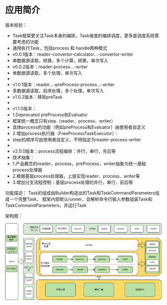 # 应用简介

版本规划：

* Task框架更关注Task本身的编排，Task维度的编排调度，更多是调度系统需要考虑的功能
* 通用执行Task，包括process 和 handle两种模式<br/>
* v0.0.1版本：reader-convertor-calculator...-convertor-writer<br/>
* 单数据源读取，转换，多个计算，转换，单次写入<br/>
* v0.0.2版本：reader-process...-writer<br/>
* 单数据源读取，多个处理，单次写入<br/>
*
* v1.0.1版本：reader...-preProcess-process...-writer<br/>
* 多数据源读取，前序处理，多个处理，单次写入<br/>
* v1.0.2版本：移除preTask
*
* v1.1.0版本：
* 1.Deprecated preProcess和Evaluator
* 框架统一概念只有step（reader、process、writer）
* 具体process的功能（例如preProcess和Evaluator）由使用者自定义
* 2.增加process执行器（FreeProcessTaskExecutor）：
* step的顺序可由使用者自定义，不特指定为reader-process-writer
*
* v2.0.0版本：process流程编排：并行，串行，先后等
* 技术抽象：
* 1.产品概念的reader，process，preProcess，writer抽象为统一基础process处理器
* 2.根据基层process处理器，上层实现reader、process、writer等
* 3.增加分支流程控制：基层process处理的并行，串行，前后等

功能描述： Task的组成由Builder构造出的Task和TaskCommandParameters组成一个完整Task，
框架内部默认runner，会解析命令行输入参数组装Task和TaskCommandParameters，并运行Task



架构图：

![](src/main/resources/img/架构图.png)